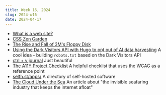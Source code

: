 ```yaml
---
title: Week 16, 2024
slug: 2024-w16
date: 2024-04-17
---
```


- [What is a web site?](https://tigerpajamas.com/blog/what-is-a-web-site/)
- [CSS Zen Garden](https://csszengarden.com)
- [The Rise and Fall of 3M's Floppy Disk](https://spectrum.ieee.org/3m-floppy)
- [Using the Dark Visitors API with Hugo to opt out of AI data harvesting](https://www.lkhrs.com/blog/2024/darkvisitors-hugo/)
  A cool idea - building `robots.txt` based on the Dark Visitors API
- [ctrl + v journal](https://ctrlvjournal.com)
  Just beautiful
- [The A11Y Project Checklist](https://www.a11yproject.com/checklist/)
  A helpful checklist that uses the WCAG as a reference point
- [selfh.st/apps/](https://selfh.st/apps/)
  A directory of self-hosted software
- [The Cloud Under the Sea](https://www.theverge.com/c/24070570/internet-cables-undersea-deep-repair-ships)
  An article about "the invisible seafaring industry that keeps the internet afloat"
